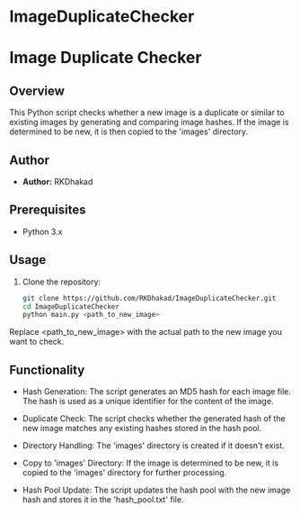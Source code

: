 # ImageDuplicateChecker
# Image Duplicate Checker

## Overview

This Python script checks whether a new image is a duplicate or similar to existing images by generating and comparing image hashes. If the image is determined to be new, it is then copied to the 'images' directory.

## Author

- **Author:** RKDhakad

## Prerequisites

- Python 3.x

## Usage

1. Clone the repository:

   ```bash
   git clone https://github.com/RKDhakad/ImageDuplicateChecker.git
   cd ImageDuplicateChecker
   python main.py <path_to_new_image>

Replace <path_to_new_image> with the actual path to the new image you want to check.

## Functionality
- Hash Generation:
   The script generates an MD5 hash for each image file.
   The hash is used as a unique identifier for the content of the image.

- Duplicate Check:
   The script checks whether the generated hash of the new image matches any existing hashes stored in the hash pool.

- Directory Handling:
   The 'images' directory is created if it doesn't exist.

- Copy to 'images' Directory:
   If the image is determined to be new, it is copied to the 'images' directory for further processing.

- Hash Pool Update:
   The script updates the hash pool with the new image hash and stores it in the 'hash_pool.txt' file.
